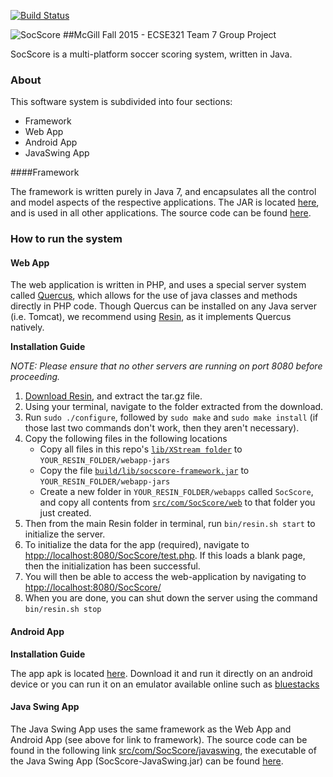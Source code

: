 [![Build Status](https://travis-ci.org/vicrep/ECSE321-Team7-SoccerScoring.svg?branch=master)](https://travis-ci.org/vicrep/ECSE321-Team7-SoccerScoring)

![SocScore](/logo.png?raw=true "SocScore")
##McGill Fall 2015 - ECSE321 Team 7 Group Project

SocScore is a multi-platform soccer scoring system, written in Java.


### About 
This software system is subdivided into four sections:
- Framework
- Web App
- Android App
- JavaSwing App

####Framework

The framework is written purely in Java 7, and encapsulates all the control and model aspects of the respective applications. The JAR is located [here](https://github.com/vicrep/ECSE321-Team7-SoccerScoring/tree/master/build/lib), and is used in all other applications. The source code can be found [here](https://github.com/vicrep/ECSE321-Team7-SoccerScoring/tree/master/src/com/SocScore/framework).

### How to run the system
#### Web App
The web application is written in PHP, and uses a special server system called [Quercus](http://quercus.caucho.com), which allows for the use of java classes and methods directly in PHP code. Though Quercus can be installed on any Java server (i.e. Tomcat), we recommend using [Resin](http://caucho.com), as it implements Quercus natively.

**Installation Guide**

*NOTE: Please ensure that no other servers are running on port 8080 before proceeding.*

1.  [Download Resin](http://caucho.com/download/resin-pro-4.0.46.tar.gz), and extract the tar.gz file.
2.  Using your terminal, navigate to the folder extracted from the download.
3.  Run `sudo ./configure`, followed by `sudo make` and `sudo make install` (if those last two commands don't work, then they aren't necessary). 
4.  Copy the following files in the following locations
    * Copy all files in this repo's [`lib/XStream folder`](https://github.com/vicrep/ECSE321-Team7-SoccerScoring/tree/master/lib/XStream) to `YOUR_RESIN_FOLDER/webapp-jars`
    * Copy the file [`build/lib/socscore-framework.jar`](https://github.com/vicrep/ECSE321-Team7-SoccerScoring/tree/master/build/lib) to `YOUR_RESIN_FOLDER/webapp-jars`
    * Create a new folder in `YOUR_RESIN_FOLDER/webapps` called `SocScore`, and copy all contents from [`src/com/SocScore/web`](https://github.com/vicrep/ECSE321-Team7-SoccerScoring/tree/master/src/com/SocScore/web) to that folder you just created.
5.  Then from the main Resin folder in terminal, run `bin/resin.sh start` to initialize the server.
6.  To initialize the data for the app (required), navigate to [htpp://localhost:8080/SocScore/test.php](http://localhost:8080/SocScore/test.php). If this loads a blank page, then the initialization has been successful.
7.  You will then be able to access the web-application by navigating to [htpp://localhost:8080/SocScore/](http://localhost:8080/SocScore/)
8.  When you are done, you can shut down the server using the command `bin/resin.sh stop`

#### Android App
**Installation Guide**

The app apk is located [here](https://github.com/vicrep/ECSE321-Team7-SoccerScoring/tree/master/build). Download it and run it directly on an android device or you can run it on an emulator available online such as [bluestacks](http://www.bluestacks.com)

#### Java Swing App

The Java Swing App uses the same framework as the Web App and Android App (see above for link to framework). The source code can be found in the following link [src/com/SocScore/javaswing](https://github.com/vicrep/ECSE321-Team7-SoccerScoring/tree/master/src/com/SocScore/javaswing), the executable of the Java Swing App (SocScore-JavaSwing.jar) can be found  [here](https://github.com/vicrep/ECSE321-Team7-SoccerScoring/tree/master/build).
